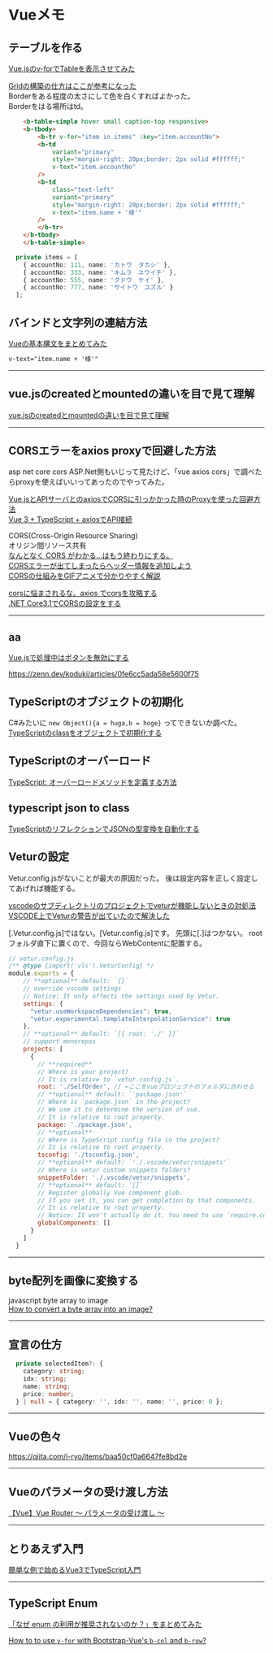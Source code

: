 # Vueメモ

## テーブルを作る

[Vue.jsのv-forでTableを表示させてみた](https://neco913.kirara.st/post-12827/)  

[Gridの構築の仕方はここが参考になった](https://www.itra.co.jp/webmedia/what-is-inline-block.html)  
Borderをある程度の太さにして色を白くすればよかった。  
Borderをはる場所はtd。  

``` html
    <b-table-simple hover small caption-top responsive>
    <b-tbody>
        <b-tr v-for="item in items" :key="item.accountNo">
        <b-td
            variant="primary"
            style="margin-right: 20px;border: 2px solid #ffffff;"
            v-text="item.accountNo"
        />
        <b-td
            class="text-left"
            variant="primary"
            style="margin-right: 20px;border: 2px solid #ffffff;"
            v-text="item.name + '様'"
        />
        </b-tr>
    </b-tbody>
    </b-table-simple>
```

``` ts
  private items = [
    { accountNo: 111, name: 'カトウ　タカシ' },
    { accountNo: 333, name: 'キムラ　ユウイチ' },
    { accountNo: 555, name: 'クドウ　ケイ' },
    { accountNo: 777, name: 'サイトウ　ユズル' }
  ];
```

## バインドと文字列の連結方法

[Vueの基本構文をまとめてみた](https://qiita.com/_masa_u/items/7a940f1aea8be4eef4fe)  

``` html
v-text="item.name + '様'"
```

---

## vue.jsのcreatedとmountedの違いを目で見て理解

[vue.jsのcreatedとmountedの違いを目で見て理解](https://reffect.co.jp/vue/vue-js-created-mounted-diffrence)  

---

## CORSエラーをaxios proxyで回避した方法

asp net core cors
ASP.Net側もいじって見たけど、「vue axios cors」で調べたらproxyを使えばいいってあったのでやってみた。

[Vue.jsとAPIサーバとのaxiosでCORSに引っかかった時のProxyを使った回避方法](https://qiita.com/Ryoma0413/items/c41d10d2e6e2a420c3cf)  
[Vue 3 + TypeScript + axiosでAPI接続](https://qiita.com/Esfahan/items/1b41b64d0a605732a0dd)  

CORS(Cross-Origin Resource Sharing)  
オリジン間リソース共有  
[なんとなく CORS がわかる...はもう終わりにする。](https://qiita.com/att55/items/2154a8aad8bf1409db2b)  
[CORSエラーが出てしまったらヘッダー情報を追加しよう](https://qiita.com/mtoutside/items/cee708841cad7e02f85c)  
[CORSの仕組みをGIFアニメで分かりやすく解説](https://coliss.com/articles/build-websites/operation/work/cs-visualized-cors.html)  

[corsに悩まされるな。axios でcorsを攻略する](https://qiita.com/inatatsu_csg/items/15f63be00096ec21535e)  
[.NET Core3.1でCORSの設定をする](https://qiita.com/SuyamaDaichi/items/2769c962097aacd5835d)  

---

## aa

[Vue.jsで処理中はボタンを無効にする](https://qiita.com/reflet/items/8337b17fb727364328d1)  

<https://zenn.dev/koduki/articles/0fe6cc5ada58e5600f75>

## TypeScriptのオブジェクトの初期化

C#みたいに `new Object(){a = huga,b = hoge}` ってできないか調べた。  
[TypeScriptのclassをオブジェクトで初期化する](https://qiita.com/Tsuyoshi84/items/e74109e2ccc0f4e625aa)  

## TypeScriptのオーバーロード

[TypeScript: オーバーロードメソッドを定義する方法](https://qiita.com/suin/items/7d6837a0342b36891099)  

## typescript json to class

[TypeScriptのリフレクションでJSONの型変換を自動化する](https://qiita.com/bitrinjani/items/d60bdac10e5ced126d1a)  

## Veturの設定

Vetur.config.jsがないことが最大の原因だった。
後は設定内容を正しく設定してあげれば機能する。

[vscodeのサブディレクトリのプロジェクトでveturが機能しないときの対処法](https://zukucode.com/2021/02/vscode-vetur-subdirectory.html)  
[VSCODE上でVeturの警告が出ていたので解決した](https://snyt45.com/posts/20210531/vscode-vetur/)  

[.Vetur.config.js]ではない。[Vetur.config.js]です。
先頭に[.]はつかない。
rootフォルダ直下に置くので、今回ならWebContentに配置する。

``` js : うまくいった内容
// vetur.config.js
/** @type {import('vls').VeturConfig} */
module.exports = {
    // **optional** default: `{}`
    // override vscode settings
    // Notice: It only affects the settings used by Vetur.
    settings: {
      "vetur.useWorkspaceDependencies": true,
      "vetur.experimental.templateInterpolationService": true
    },
    // **optional** default: `[{ root: './' }]`
    // support monorepos
    projects: [
      {
        // **required**
        // Where is your project?
        // It is relative to `vetur.config.js`.
        root: './SelfOrder', // ←ここをvueプロジェクトのフォルダに合わせる
        // **optional** default: `'package.json'`
        // Where is `package.json` in the project?
        // We use it to determine the version of vue.
        // It is relative to root property.
        package: './package.json',
        // **optional**
        // Where is TypeScript config file in the project?
        // It is relative to root property.
        tsconfig: './tsconfig.json',
        // **optional** default: `'./.vscode/vetur/snippets'`
        // Where is vetur custom snippets folders?
        snippetFolder: './.vscode/vetur/snippets',
        // **optional** default: `[]`
        // Register globally Vue component glob.
        // If you set it, you can get completion by that components.
        // It is relative to root property.
        // Notice: It won't actually do it. You need to use `require.context` or `Vue.component`
        globalComponents: []
      }
    ]
  }
```

---

## byte配列を画像に変換する

javascript byte array to image  
[How to convert a byte array into an image?](https://www.titanwolf.org/Network/q/2fbc7635-d37c-4f51-a627-d261be5a79a6/y)  

---

## 宣言の仕方

``` ts
  private selectedItem?: {
    category: string;
    idx: string;
    name: string;
    price: number;
  } | null = { category: '', idx: '', name: '', price: 0 };
```

---

## Vueの色々

https://qiita.com/i-ryo/items/baa50cf0a6647fe8bd2e

---

## Vueのパラメータの受け渡し方法

[【Vue】Vue Router ～ パラメータの受け渡し ～](https://dk521123.hatenablog.com/entry/2021/03/02/001653)  

---

## とりあえず入門

[簡単な例で始めるVue3でTypeScript入門](https://reffect.co.jp/vue/vue3-typescript)  

---

## TypeScript Enum

[「なぜ enum の利用が推奨されないのか？」をまとめてみた](https://qiita.com/saba_can00/items/696baa5337eb10c37342)  

[How to to use `v-for` with Bootstrap-Vue's `b-col` and `b-row`?](https://stackoverflow.com/questions/63960450/how-to-to-use-v-for-with-bootstrap-vues-b-col-and-b-row)  
